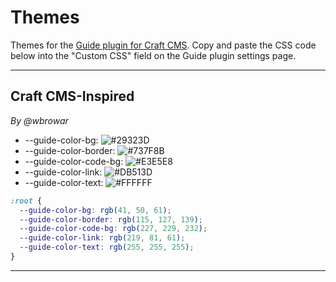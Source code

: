 # Themes

Themes for the [Guide plugin for Craft CMS](https://github.com/wbrowar/craft-3-guide). Copy and paste the CSS code below into the "Custom CSS" field on the Guide plugin settings page.

---

## Craft CMS-Inspired
*By @wbrowar*

 - --guide-color-bg: ![#29323D](https://placehold.it/15/29323D/000000?text=+)
 - --guide-color-border: ![#737F8B](https://placehold.it/15/737F8B/000000?text=+)
 - --guide-color-code-bg: ![#E3E5E8](https://placehold.it/15/E3E5E8/000000?text=+)
 - --guide-color-link: ![#DB513D](https://placehold.it/15/DB513D/000000?text=+)
 - --guide-color-text: ![#FFFFFF](https://placehold.it/15/FFFFFF/000000?text=+)

```css
:root {
  --guide-color-bg: rgb(41, 50, 61);
  --guide-color-border: rgb(115, 127, 139);
  --guide-color-code-bg: rgb(227, 229, 232);
  --guide-color-link: rgb(219, 81, 61);
  --guide-color-text: rgb(255, 255, 255);
}
```

---